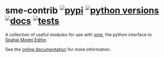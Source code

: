 # sme-contrib [![pypi](https://img.shields.io/pypi/v/sme_contrib.svg)](https://pypi.org/project/sme_contrib) [![python versions](https://img.shields.io/pypi/pyversions/sme_contrib)](https://pypi.org/project/sme_contrib) [![docs](https://readthedocs.org/projects/sme-contrib/badge/?version=latest)](https://sme-contrib.readthedocs.io) [![tests](https://github.com/spatial-model-editor/sme_contrib/workflows/Tests/badge.svg)](https://github.com/spatial-model-editor/sme_contrib/actions?query=workflow%3ATests)

A collection of useful modules for use with [sme](https://pypi.org/project/sme/), the python interface to [Spatial Model Editor](https://github.com/spatial-model-editor/spatial-model-editor).

See the [online documentation](https://sme-contrib.readthedocs.io) for more information.
